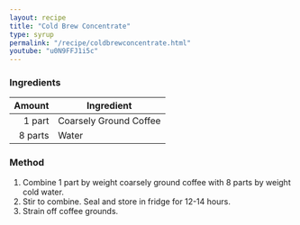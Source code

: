 ```yaml
---
layout: recipe
title: "Cold Brew Concentrate"
type: syrup
permalink: "/recipe/coldbrewconcentrate.html"
youtube: "u0N9FFJ1i5c"
---
```


### Ingredients

| Amount  | Ingredient            | 
| ------: | ---------------------- |
|  1 part | Coarsely Ground Coffee |
| 8 parts | Water                  |

### Method

1. Combine 1 part by weight coarsely ground coffee with 8 parts by weight cold water.
2. Stir to combine. Seal and store in fridge for 12-14 hours.
3. Strain off coffee grounds.
